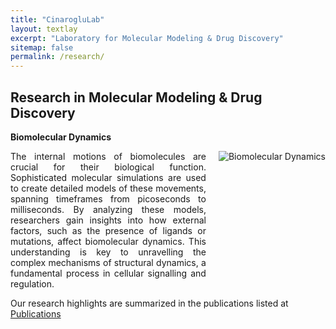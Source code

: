 ```yaml
---
title: "CinarogluLab"
layout: textlay
excerpt: "Laboratory for Molecular Modeling & Drug Discovery"
sitemap: false
permalink: /research/
---
```


## Research in Molecular Modeling & Drug Discovery

**Biomolecular Dynamics**

<div style="display: flex; align-items: flex-start;">
    <div style="flex: 1; text-align: justify;">
        The internal motions of biomolecules are crucial for their biological function. Sophisticated molecular simulations are used to create detailed models of these movements, spanning timeframes from picoseconds to milliseconds. By analyzing these models, researchers gain insights into how external factors, such as the presence of ligands or mutations, affect biomolecular dynamics. This understanding is key to unravelling the complex mechanisms of structural dynamics, a fundamental process in cellular signalling and regulation.
    </div>
    <div style="flex: 0 0 auto; margin-left: 20px;">
        <!-- Replace 'src' with the path to your image -->
        <img src="https://raw.githubusercontent.com/CinarogluLab/cinaroglulab.github.io/main/images/images-0003.jpeg)" alt="Biomolecular Dynamics">
    </div>
</div>


Our research highlights are summarized in the publications listed at <a href="{{ site.url }}{{ site.baseurl }}/publications">Publications</a> 
